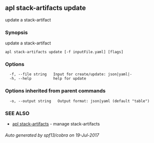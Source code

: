 ## apl stack-artifacts update

update a stack-artifact

### Synopsis


update a stack-artifact

```
apl stack-artifacts update [-f inputFile.yaml] [flags]
```

### Options

```
  -f, --file string   Input for create/update: json|yaml|-
  -h, --help          help for update
```

### Options inherited from parent commands

```
  -o, --output string   Output format: json|yaml (default "table")
```

### SEE ALSO
* [apl stack-artifacts](apl_stack-artifacts.md)	 - manage stack-artifacts

###### Auto generated by spf13/cobra on 19-Jul-2017
